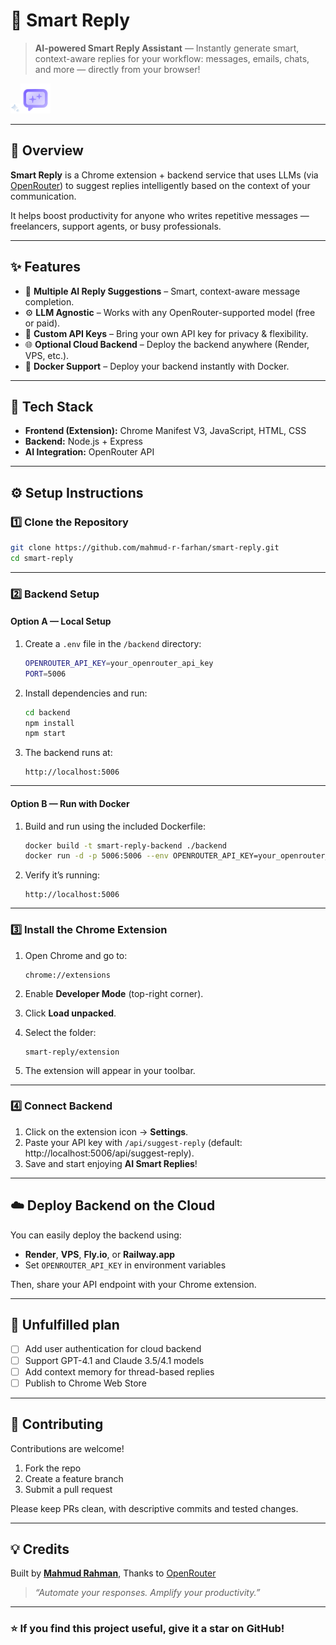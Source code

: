 # 🤖 Smart Reply

> **AI-powered Smart Reply Assistant** — Instantly generate smart, context-aware replies for your workflow: messages, emails, chats, and more — directly from your browser!

![Smart Reply Logo](./extension/images/icon-16.png)![Smart Reply Logo](./extension/images/icon-48.png)

---

## 🚀 Overview

**Smart Reply** is a Chrome extension + backend service that uses LLMs (via [OpenRouter](https://openrouter.ai)) to suggest replies intelligently based on the context of your communication.

It helps boost productivity for anyone who writes repetitive messages — freelancers, support agents, or busy professionals.

---

## ✨ Features

- 💬 **Multiple AI Reply Suggestions** – Smart, context-aware message completion.
- ⚙️ **LLM Agnostic** – Works with any OpenRouter-supported model (free or paid).
- 🔐 **Custom API Keys** – Bring your own API key for privacy & flexibility.
- 🌐 **Optional Cloud Backend** – Deploy the backend anywhere (Render, VPS, etc.).
- 🐳 **Docker Support** – Deploy your backend instantly with Docker.

---

## 🧩 Tech Stack

- **Frontend (Extension):** Chrome Manifest V3, JavaScript, HTML, CSS  
- **Backend:** Node.js + Express  
- **AI Integration:** OpenRouter API

---

## ⚙️ Setup Instructions

### 1️⃣ Clone the Repository
```bash
git clone https://github.com/mahmud-r-farhan/smart-reply.git
cd smart-reply
````

---

### 2️⃣ Backend Setup

#### Option A — Local Setup

1. Create a `.env` file in the `/backend` directory:

   ```bash
   OPENROUTER_API_KEY=your_openrouter_api_key
   PORT=5006
   ```
2. Install dependencies and run:

   ```bash
   cd backend
   npm install
   npm start
   ```
3. The backend runs at:

   ```
   http://localhost:5006
   ```

---

#### Option B — Run with Docker

1. Build and run using the included Dockerfile:

   ```bash
   docker build -t smart-reply-backend ./backend
   docker run -d -p 5006:5006 --env OPENROUTER_API_KEY=your_openrouter_api_key smart-reply-backend
   ```
2. Verify it’s running:

   ```
   http://localhost:5006
   ```

---

### 3️⃣ Install the Chrome Extension

1. Open Chrome and go to:

   ```
   chrome://extensions
   ```
2. Enable **Developer Mode** (top-right corner).
3. Click **Load unpacked**.
4. Select the folder:

   ```
   smart-reply/extension
   ```
5. The extension will appear in your toolbar.

---

### 4️⃣ Connect Backend

1. Click on the extension icon → **Settings**.
2. Paste your API key with `/api/suggest-reply` (default: http://localhost:5006/api/suggest-reply).
3. Save and start enjoying **AI Smart Replies**!

---

## ☁️ Deploy Backend on the Cloud

You can easily deploy the backend using:

* **Render**, **VPS**, **Fly.io**, or **Railway.app**
* Set `OPENROUTER_API_KEY` in environment variables

Then, share your API endpoint with your Chrome extension.

---

## 🧭 Unfulfilled plan

* [ ] Add user authentication for cloud backend
* [ ] Support GPT-4.1 and Claude 3.5/4.1 models
* [ ] Add context memory for thread-based replies
* [ ] Publish to Chrome Web Store

---

## 🤝 Contributing

Contributions are welcome!

1. Fork the repo
2. Create a feature branch
3. Submit a pull request

Please keep PRs clean, with descriptive commits and tested changes.

---


## 💡 Credits

Built by [**Mahmud Rahman**](https://github.com/mahmud-r-farhan),
Thanks to [OpenRouter](https://openrouter.ai)

> *“Automate your responses. Amplify your productivity.”*

---

### ⭐ If you find this project useful, give it a star on GitHub!